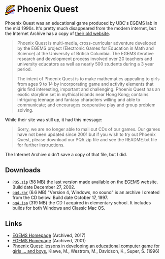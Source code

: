 # <img src="./pq4.png" style="vertical-align: middle;"> Phoenix Quest

Phoenix Quest was an educational game produced by UBC's EGEMS lab in the mid 1990s. It's pretty much disappeared from the modern internet, but the Internet Archive has a copy of [their old website](https://web.archive.org/web/20151025204054/http://www.cs.ubc.ca/labs/egems/phoenixquest.html).

> Phoenix Quest is multi-media, cross-curricular adventure developed by the EGEMS project (Electronic Games for Education in Math and Science) at the University of British Columbia. The EGEMS iterative research and development process involved over 20 teachers and university educators as well as nearly 500 students during a 3 year period.
>
> The intent of Phoenix Quest is to make mathematics appealing to girls from ages 9 to 14 by incorporating game and activity elements that girls find interesting, important and challenging. Phoenix Quest has an exotic storyline set in mythical islands near Hong Kong; contains intriguing teenage and fantasy characters willing and able to communicate; and encourages cooperative play and group problem solving.

While their site was still up, it had this message:

> Sorry, we are no longer able to mail out CDs of our games. Our games have not been updated since 2001 but if you wish to try out Phoenix Quest, please download our PQ5.zip file and see the README.txt file for further instructions.

The Internet Archive didn't save a copy of that file, but I did.

## Downloads

 - [`PQ5.zip`](https://github.com/nigelzor/phoenix-quest/releases/download/archives/pq5.zip) (58 MB) the last version made available on the EGEMS website. Build date December 27, 2002.
 - [`pq4.rar`](https://github.com/nigelzor/phoenix-quest/releases/download/archives/pq4.rar) (6.6 MB) "Version 4, Windows, no sound" is an archive I created from the CD below. Build date October 17, 1997.
 - [`pq4.iso`](https://github.com/nigelzor/phoenix-quest/releases/download/archives/pq4.iso) (319 MB) the CD I acquired in elementary school. It includes builds for both Windows and Classic Mac OS.

## Links

- [EGEMS Homepage](https://web.archive.org/web/20170607192028/http://www.cs.ubc.ca/labs/egems/index.html) (Archived, 2017)
- [EGEMS Homepage](https://web.archive.org/web/20011212153935/http://taz.cs.ubc.ca:80/egems/home.html) (Archived, 2001)
- [Phoenix Quest: lessons in developing an educational computer game for girls ... and boys.](https://web.archive.org/web/20020118040658fw_/http://taz.cs.ubc.ca/egems/papers/ICMTM96/ICMTM96.html) Klawe, M., Westrom, M., Davidson, K., Super, S. (1996)
